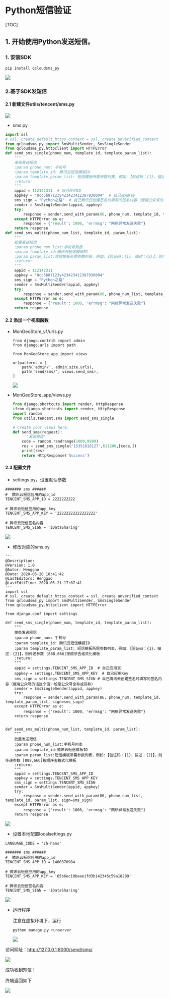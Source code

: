 # Python短信验证
[TOC]

## 1. 开始使用Python发送短信。

### 1. 安装SDK

```
pip install qcloudsms_py
```

![](IMG/henggao_2020-05-20_18-39-50.png)

### 2.基于SDK发短信

#### 2.1 新建文件utils/tencent/sms.py

![](IMG/henggao_2020-05-21_16-48-16.png)

- sms.py

```python
import ssl
# ssl._create_default_https_context = ssl._create_unverified_context
from qcloudsms_py import SmsMultiSender, SmsSingleSender
from qcloudsms_py.httpclient import HTTPError
def send_sms_single(phone_num, template_id, template_param_list):
    """
    单条发送短信
    :param phone_num: 手机号
    :param template_id: 腾讯云短信模板ID
    :param template_param_list: 短信模板所需参数列表，例如:【验证码：{1}，描述：{2}】，则传递参数 [888,666]按顺序去格式化模板
    :return:
    """
    appid = 112142311  # 自己应用ID
    appkey = "8cc5b87123y423423412387930004"  # 自己应用Key
    sms_sign = "Python之路"  # 自己腾讯云创建签名时填写的签名内容（使用公众号的话这个值一般是公众号全称或简称）
    sender = SmsSingleSender(appid, appkey)
    try:
        response = sender.send_with_param(86, phone_num, template_id, template_param_list, sign=sms_sign)
    except HTTPError as e:
        response = {'result': 1000, 'errmsg': "网络异常发送失败"}
    return response
def send_sms_multi(phone_num_list, template_id, param_list):
    """
    批量发送短信
    :param phone_num_list:手机号列表
    :param template_id:腾讯云短信模板ID
    :param param_list:短信模板所需参数列表，例如:【验证码：{1}，描述：{2}】，则传递参数 [888,666]按顺序去格式化模板
    :return:
    """
    appid = 112142311
    appkey = "8cc5b87123y423423412387930004"
    sms_sign = "Python之路"
    sender = SmsMultiSender(appid, appkey)
    try:
        response = sender.send_with_param(86, phone_num_list, template_id, param_list, sign=sms_sign)
    except HTTPError as e:
        response = {'result': 1000, 'errmsg': "网络异常发送失败"}
    return response
```

#### 2.2 添加一个视图函数

- MonGeoStore_v1/urls.py

  ```
  from django.contrib import admin
  from django.urls import path
  
  from MonGeoStore_app import views
  
  urlpatterns = [
      path('admin/', admin.site.urls),
      path('send/sms/', views.send_sms),
  ]
  ```

  ![](IMG/henggao_2020-05-21_20-28-25.png)

- MonGeoStore_app/views.py

  ```python
  from django.shortcuts import render, HttpResponse
  ifrom django.shortcuts import render, HttpResponse
  import random 
  from utils.tencent.sms import send_sms_single
  
  # Create your views here.
  def send_sms(request):
      '''发送短信'''
      code = random.randrange(1000,9999)
      res = send_sms_single('15351818127',611200,[code,])
      print(res)
      return HttpResponse('Success')
  ```

#### 2.3 配置文件

- settings.py，设置默认参数

```
####### sms ######
#  腾讯云短信应用的app_id
TENCENT_SMS_APP_ID = 2222222222

# 腾讯云短信应用的app_key
TENCENT_SMS_APP_KEY = '22222222222222222'

# 腾讯云短信签名内容
TENCENT_SMS_SIGN = 'iDataSharing'
```

![](IMG/henggao_2020-05-21_20-30-20.png)

- 修改对应的sms.py

```
'''
@Description: 
@Version: 1.0
@Autor: Henggao
@Date: 2020-05-20 18:41:42
@LastEditors: Henggao
@LastEditTime: 2020-05-21 17:07:41
'''
import ssl
# ssl._create_default_https_context = ssl._create_unverified_context
from qcloudsms_py import SmsMultiSender, SmsSingleSender
from qcloudsms_py.httpclient import HTTPError

from django.conf import settings

def send_sms_single(phone_num, template_id, template_param_list):
    """
    单条发送短信
    :param phone_num: 手机号
    :param template_id: 腾讯云短信模板ID
    :param template_param_list: 短信模板所需参数列表，例如:【验证码：{1}，描述：{2}】，则传递参数 [888,666]按顺序去格式化模板
    :return:
    """
    appid = settings.TENCENT_SMS_APP_ID  # 自己应用ID
    appkey = settings.TENCENT_SMS_APP_KEY  # 自己应用Key
    sms_sign = settings.TENCENT_SMS_SIGN # 自己腾讯云创建签名时填写的签名内容（使用公众号的话这个值一般是公众号全称或简称）
    sender = SmsSingleSender(appid, appkey)
    try:
        response = sender.send_with_param(86, phone_num, template_id, template_param_list, sign=sms_sign)
    except HTTPError as e:
        response = {'result': 1000, 'errmsg': "网络异常发送失败"}
    return response


def send_sms_multi(phone_num_list, template_id, param_list):
    """
    批量发送短信
    :param phone_num_list:手机号列表
    :param template_id:腾讯云短信模板ID
    :param param_list:短信模板所需参数列表，例如:【验证码：{1}，描述：{2}】，则传递参数 [888,666]按顺序去格式化模板
    :return:
    """
    appid = settings.TENCENT_SMS_APP_ID 
    appkey = settings.TENCENT_SMS_APP_KEY
    sms_sign = settings.TENCENT_SMS_SIGN
    sender = SmsMultiSender(appid, appkey)
    try:
        response = sender.send_with_param(86, phone_num_list, template_id, param_list, sign=sms_sign)
    except HTTPError as e:
        response = {'result': 1000, 'errmsg': "网络异常发送失败"}
    return response

```

![](IMG/henggao_2020-05-21_20-33-41.png)

- 设置本地配置localsettings.py

```
LANGUAGE_CODE = 'zh-hans'

####### sms ######
#  腾讯云短信应用的app_id
TENCENT_SMS_APP_ID = 1400370984

# 腾讯云短信应用的app_key
TENCENT_SMS_APP_KEY = '65b6ec10baae1fd3b142345c59a18209'

# 腾讯云短信签名内容
TENCENT_SMS_SIGN = 'iDataSharing'
```

![](IMG/henggao_2020-05-21_20-31-25.png)

- 运行程序

  注意在虚拟环境下，运行

  ```
  python manage.py runserver
  ```

  ![](IMG/henggao_2020-05-21_20-38-13.png)

访问网址：http://127.0.0.1:8000/send/sms/

![](IMG/henggao_2020-05-21_20-36-49.png)

成功收到短信！

终端返回如下

![](IMG/henggao_2020-05-21_20-40-13.png)